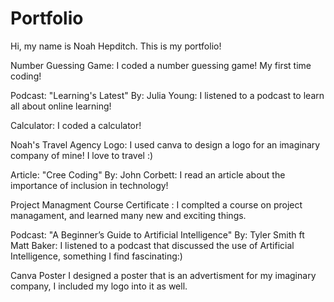 # Portfolio

Hi, my name is Noah Hepditch. This is my portfolio!

Number Guessing Game:
I coded a number guessing game! My first time coding!

Podcast: "Learning's Latest" By: Julia Young:
I listened to a podcast to learn all about online learning!

Calculator:
I coded a calculator! 

Noah's Travel Agency Logo:
I used canva to design a logo for an imaginary company of mine! I love to travel :)

Article: "Cree Coding" By: John Corbett:
I read an article about the importance of inclusion in technology!

Project Managment Course Certificate :
I complted a course on project managament, and learned many new and exciting things.

Podcast: "A Beginner’s Guide to Artificial Intelligence" By: Tyler Smith ft Matt Baker:
I listened to a podcast that discussed the use of Artificial Intelligence, something I find fascinating:) 

Canva Poster
I designed a poster that is an advertisment for my imaginary company, I included my logo into it as well. 


